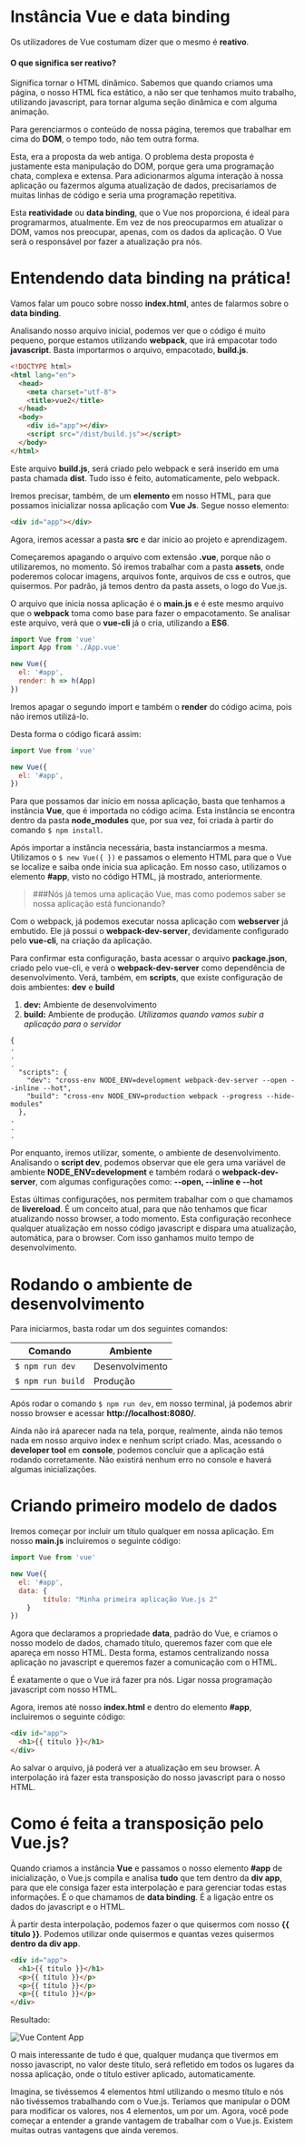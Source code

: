 # Instância Vue e data binding

Os utilizadores de Vue costumam dizer que o mesmo é **reativo**.

#### O que significa ser reativo?

Significa tornar o HTML dinâmico. Sabemos que quando criamos uma página, o nosso HTML fica estático, a não ser que tenhamos muito trabalho, utilizando javascript, para tornar alguma seção dinâmica e com alguma animação.

Para gerenciarmos o conteúdo de nossa página, teremos que trabalhar em cima do **DOM**, o tempo todo, não tem outra forma.

Esta, era a proposta da web antiga. O problema desta proposta é justamente esta manipulação do DOM, porque gera uma programação chata, complexa e extensa. 
Para adicionarmos alguma interação à nossa aplicação ou fazermos alguma atualização de dados, precisaríamos de muitas linhas de código e seria uma programação repetitiva.

Esta **reatividade** ou **data binding**, que o Vue nos proporciona, é ideal para programarmos, atualmente. Em vez de nos preocuparmos em atualizar o DOM, vamos nos preocupar, apenas, com os dados da aplicação. 
O Vue será o responsável por fazer a atualização pra nós.

# Entendendo data binding na prática!

Vamos falar um pouco sobre nosso **index.html**, antes de falarmos sobre o **data binding**.

Analisando nosso arquivo inicial, podemos ver que o código é muito pequeno, porque estamos utilizando **webpack**, que irá empacotar todo **javascript**. Basta importarmos o arquivo, empacotado, **build.js**.

```html
<!DOCTYPE html>
<html lang="en">
  <head>
    <meta charset="utf-8">
    <title>vue2</title>
  </head>
  <body>
    <div id="app"></div>
    <script src="/dist/build.js"></script>
  </body>
</html>
```

Este arquivo **build.js**, será criado pelo webpack e será inserido em uma pasta chamada **dist**. Tudo isso é feito, automaticamente, pelo webpack.

Iremos precisar, também, de um **elemento** em nosso HTML, para que possamos inicializar nossa aplicação com **Vue Js**. Segue nosso elemento:

```html
<div id="app"></div>
```

Agora, iremos acessar a pasta **src** e dar início ao projeto e aprendizagem.

Começaremos apagando o arquivo com extensão **.vue**, porque não o  utilizaremos, no momento. Só iremos trabalhar com a pasta **assets**, onde poderemos colocar imagens, arquivos fonte, arquivos de css e outros, que quisermos. 
Por padrão, já temos dentro da pasta assets, o logo do Vue.js.

O arquivo que inicia nossa aplicação é o **main.js** e é este mesmo arquivo que o **webpack** toma como base para fazer o empacotamento. 
Se analisar este arquivo, verá que o **vue-cli** já o cria, utilizando a **ES6**.

```js
import Vue from 'vue'
import App from './App.vue'

new Vue({
  el: '#app',
  render: h => h(App)
})
```

Iremos apagar o segundo import e também o **render** do código acima, pois não iremos utilizá-lo.

Desta forma o código ficará assim:

```js
import Vue from 'vue'

new Vue({
  el: '#app',
})
```
Para que possamos dar início em nossa aplicação, basta que tenhamos a instância **Vue**, que é importada no código acima. Esta instância se encontra dentro da pasta **node_modules** que, por sua vez, foi criada à partir do comando `$ npm install`.

Após importar a instância necessária, basta instanciarmos a mesma. Utilizamos o `$ new Vue({ })` e passamos o elemento HTML para que o Vue se localize e saiba onde inicia sua aplicação. 
Em nosso caso, utilizamos o elemento **#app**, visto no código HTML, já mostrado, anteriormente.

> ###Nós já temos uma aplicação Vue, mas como podemos saber se nossa aplicação está funcionando?

Com o webpack, já podemos executar nossa aplicação com **webserver** já embutido. Ele já possui o **webpack-dev-server**, devidamente configurado pelo **vue-cli**, na criação da aplicação.

Para confirmar esta configuração, basta acessar o arquivo **package.json**, criado pelo vue-cli, e verá o **webpack-dev-server** como dependência de desenvolvimento. Verá, também, em **scripts**, que existe configuração de dois ambientes: **dev** e **build**

1. **dev:** Ambiente de desenvolvimento
2. **build:** Ambiente de produção. _Utilizamos quando vamos subir a aplicação para o servidor_

```
{
.
.
.
  "scripts": {
    "dev": "cross-env NODE_ENV=development webpack-dev-server --open --inline --hot",
    "build": "cross-env NODE_ENV=production webpack --progress --hide-modules"
  },
.
.
.
```

Por enquanto, iremos utilizar, somente, o ambiente de desenvolvimento. 
Analisando o **script dev**, podemos observar que ele gera uma variável de ambiente **NODE_ENV=development** e também rodará o **webpack-dev-server**, com algumas configurações como: **--open, --inline  e --hot**

Estas últimas configurações, nos permitem trabalhar com o que chamamos de **livereload**. É um conceito atual, para que não tenhamos que ficar atualizando nosso browser, a todo momento. 
Esta configuração reconhece qualquer atualização em nosso código javascript e dispara uma atualização, automática, para o browser. Com isso ganhamos muito tempo de desenvolvimento.

# Rodando o ambiente de desenvolvimento

Para iniciarmos, basta rodar um dos seguintes comandos:

Comando | Ambiente
-------------- | -------------
 `$ npm run dev` | Desenvolvimento
 `$ npm run build` | Produção

Após rodar o comando `$ npm run dev`, em nosso terminal, já podemos abrir nosso browser e acessar **http://localhost:8080/**.

Ainda não irá aparecer nada na tela, porque, realmente, ainda não temos nada em nosso arquivo index e nenhum script criado. Mas, acessando o **developer tool** em **console**, podemos concluir que a aplicação está rodando corretamente. 
Não existirá nenhum erro no console e haverá algumas inicializações.

# Criando primeiro modelo de dados

Iremos começar por incluir um título qualquer em nossa aplicação. Em nosso **main.js** incluiremos o seguinte código:

```js
import Vue from 'vue'

new Vue({
  el: '#app',
  data: {
        título: "Minha primeira aplicação Vue.js 2"
    }
})
```

Agora que declaramos a propriedade **data**, padrão do Vue, e criamos o nosso modelo de dados, chamado título, queremos fazer com que ele apareça em nosso HTML. Desta forma, estamos centralizando nossa aplicação no javascript e queremos fazer a comunicação com o HTML.

É exatamente o que o Vue irá fazer pra nós. Ligar nossa programação javascript com nosso HTML.

Agora, iremos até nosso **index.html** e dentro do elemento **#app**, incluiremos o seguinte código:

```html
<div id="app">
  <h1>{{ título }}</h1>
</div>
```

Ao salvar o arquivo, já poderá ver a atualização em seu browser. A interpolação irá fazer esta transposição do nosso javascript para o nosso HTML.

# Como é feita a transposição pelo Vue.js?

Quando criamos a instância **Vue** e passamos o nosso elemento **#app** de inicialização, o Vue.js compila e analisa **tudo** que tem dentro da **div app**, para que ele consiga fazer esta interpolação e para gerenciar todas estas informações. É o que chamamos de **data binding**. É a ligação entre os dados do javascript e o HTML.

À partir desta interpolação, podemos fazer o que quisermos com nosso **{{ título }}**. Podemos utilizar onde quisermos e quantas vezes quisermos **dentro da div app**.

```html
<div id="app">
  <h1>{{ título }}</h1>
  <p>{{ título }}</p>
  <p>{{ título }}</p>
  <p>{{ título }}</p>
</div>
```

Resultado:

![Vue Content App](./images/vue-content-app.png "Vue Content App")

O mais interessante de tudo é que, qualquer mudança que tivermos em nosso javascript, no valor deste título, será refletido em todos os lugares da nossa aplicação, onde o título estiver aplicado, automaticamente.

Imagina, se tivéssemos 4 elementos html utilizando o mesmo título e nós não tivéssemos trabalhando com o Vue.js. Teríamos que manipular o DOM para modificar os valores, nos 4 elementos, um por um. 
Agora, você pode começar a entender a grande vantagem de trabalhar com o Vue.js. 
Existem muitas outras vantagens que ainda veremos. 